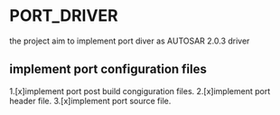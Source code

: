 # PORT_DRIVER
the project aim to implement port diver as AUTOSAR 2.0.3 driver

## implement port configuration files
1.[x]implement port post build congiguration files.
2.[x]implement port header file.
3.[x]implement port source file.
